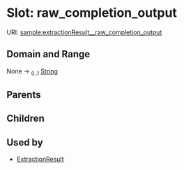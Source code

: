 
# Slot: raw_completion_output




URI: [sample:extractionResult__raw_completion_output](http://w3id.org/ontogpt/environmental-sample/extractionResult__raw_completion_output)


## Domain and Range

None &#8594;  <sub>0..1</sub> [String](types/String.md)

## Parents


## Children


## Used by

 * [ExtractionResult](ExtractionResult.md)
